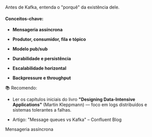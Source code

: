 Antes de Kafka, entenda o "porquê" da existência dele.

#### Conceitos-chave:

- **Mensageria assíncrona**
    
- **Produtor, consumidor, fila e tópico**
    
- **Modelo pub/sub**
    
- **Durabilidade e persistência**
    
- **Escalabilidade horizontal**
    
- **Backpressure e throughput**
    

📚 Recomendo:

- Ler os capítulos iniciais do livro **"Designing Data-Intensive Applications"** (Martin Kleppmann) — foco em logs distribuídos e sistemas tolerantes a falhas.
    
- Artigo: "Message queues vs Kafka" – Confluent Blog
  
  


Mensageria assíncrona
